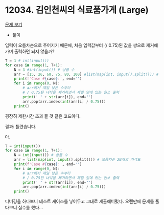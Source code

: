 # 12034. 김인천씨의 식료품가게 (Large)

[문제 보기](https://www.acmicpc.net/problem/12034)

- 풀이

입력이 오름차순으로 주어지기 때문에, 처음 입력값부터 (/ 0.75)된 값을 쌍으로 제거해가며 출력하면 되지 않을까?

```python
T = 1 # int(input())
for case in range(1, T+1):
    N = 3 #int(input()) # 상품 수
    arr = [15, 20, 60, 75, 80, 100] #list(map(int, input().split())) # 오름차순 2N개의 가격표
    print(f'Case #{case}:', end='')
    for i in range(0, N):
        # arr에서 제일 낮은 수부터
        # / 0.75된 녀석을 제거하면서 제일 앞에 있는 원소 출력
        print(' ' + str(arr[i]), end='')
        arr.pop(arr.index(int(arr[i] / 0.75)))
    print()
```

굉장히 제한시간 초과 뜰 것 같은 코드이다.

결과: 틀렸습니다.

아.

```python
T = int(input())
for case in range(1, T+1):
    N = int(input()) # 상품 수
    arr = list(map(int, input().split())) # 오름차순 2N개의 가격표
    print(f'Case #{case}:', end='')
    for i in range(0, N):
        # arr에서 제일 낮은 수부터
        # / 0.75된 녀석을 제거하면서 제일 앞에 있는 원소 출력
        print(' ' + str(arr[i]), end='')
        arr.pop(arr.index(int(arr[i] / 0.75)))
    print()
```

디버깅을 하다보니 테스트 케이스를 넣어두고 그대로 제출해버렸다. 오랜만에 문제를 풀다보니 실수를 했다... 
